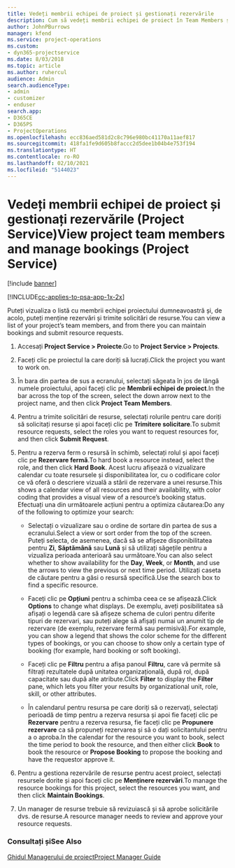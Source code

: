 ```yaml
---
title: Vedeți membrii echipei de proiect și gestionați rezervările
description: Cum să vedeți membrii echipei de proiect în Team Members și să gestionați rezervările în Project Service
author: JohnPBurrows
manager: kfend
ms.service: project-operations
ms.custom:
- dyn365-projectservice
ms.date: 8/03/2018
ms.topic: article
ms.author: ruhercul
audience: Admin
search.audienceType:
- admin
- customizer
- enduser
search.app:
- D365CE
- D365PS
- ProjectOperations
ms.openlocfilehash: ecc836aed581d2c8c796e980bc41170a11aef817
ms.sourcegitcommit: 418fa1fe9d605b8faccc2d5dee1b04b4e753f194
ms.translationtype: HT
ms.contentlocale: ro-RO
ms.lasthandoff: 02/10/2021
ms.locfileid: "5144023"
---
```

# <a name="view-project-team-members-and-manage-bookings-project-service"></a><span data-ttu-id="e1128-103">Vedeți membrii echipei de proiect și gestionați rezervările (Project Service)</span><span class="sxs-lookup"><span data-stu-id="e1128-103">View project team members and manage bookings (Project Service)</span></span>

[!include [banner](../includes/psa-now-project-operations.md)]

[!INCLUDE[cc-applies-to-psa-app-1x-2x](../includes/cc-applies-to-psa-app-1x-2x.md)]

<span data-ttu-id="e1128-104">Puteți vizualiza o listă cu membrii echipei proiectului dumneavoastră și, de acolo, puteți menține rezervări și trimite solicitări de resurse.</span><span class="sxs-lookup"><span data-stu-id="e1128-104">You can view a list of your project’s team members, and from there you can maintain bookings and submit resource requests.</span></span>  
  
1.  <span data-ttu-id="e1128-105">Accesați **Project Service > Proiecte**.</span><span class="sxs-lookup"><span data-stu-id="e1128-105">Go to **Project Service > Projects**.</span></span>  
  
2.  <span data-ttu-id="e1128-106">Faceți clic pe proiectul la care doriți să lucrați.</span><span class="sxs-lookup"><span data-stu-id="e1128-106">Click the project you want to work on.</span></span>  
  
3.  <span data-ttu-id="e1128-107">În bara din partea de sus a ecranului, selectați săgeata în jos de lângă numele proiectului, apoi faceți clic pe **Membrii echipei de proiect**.</span><span class="sxs-lookup"><span data-stu-id="e1128-107">In the bar across the top of the screen, select the down arrow next to the project name, and then click **Project Team Members**.</span></span>  
  
4.  <span data-ttu-id="e1128-108">Pentru a trimite solicitări de resurse, selectați rolurile pentru care doriți să solicitați resurse și apoi faceți clic pe **Trimitere solicitare**.</span><span class="sxs-lookup"><span data-stu-id="e1128-108">To submit resource requests, select the roles you want to request resources for, and then click **Submit Request**.</span></span>  
  
5.  <span data-ttu-id="e1128-109">Pentru a rezerva ferm o resursă în schimb, selectați rolul și apoi faceți clic pe **Rezervare fermă**.</span><span class="sxs-lookup"><span data-stu-id="e1128-109">To hard book a resource instead, select the role, and then click **Hard Book**.</span></span> <span data-ttu-id="e1128-110">Acest lucru afișează o vizualizare calendar cu toate resursele și disponibilitatea lor, cu o codificare color ce vă oferă o descriere vizuală a stării de rezervare a unei resurse.</span><span class="sxs-lookup"><span data-stu-id="e1128-110">This shows a calendar view of all resources and their availability, with color coding that provides a visual view of a resource’s booking status.</span></span> <span data-ttu-id="e1128-111">Efectuați una din următoarele acțiuni pentru a optimiza căutarea:</span><span class="sxs-lookup"><span data-stu-id="e1128-111">Do any of the following to optimize your search:</span></span>  
  
    -   <span data-ttu-id="e1128-112">Selectați o vizualizare sau o ordine de sortare din partea de sus a ecranului.</span><span class="sxs-lookup"><span data-stu-id="e1128-112">Select a view or sort order from the top of the screen.</span></span> <span data-ttu-id="e1128-113">Puteți selecta, de asemenea, dacă să se afișeze disponibilitatea pentru **Zi**, **Săptămână** sau **Lună** și să utilizați săgețile pentru a vizualiza perioada anterioară sau următoare.</span><span class="sxs-lookup"><span data-stu-id="e1128-113">You can also select whether to show availability for the **Day**, **Week**, or **Month**, and use the arrows to view the previous or next time period.</span></span> <span data-ttu-id="e1128-114">Utilizați caseta de căutare pentru a găsi o resursă specifică.</span><span class="sxs-lookup"><span data-stu-id="e1128-114">Use the search box to find a specific resource.</span></span>  
  
    -   <span data-ttu-id="e1128-115">Faceți clic pe **Opțiuni** pentru a schimba ceea ce se afișează.</span><span class="sxs-lookup"><span data-stu-id="e1128-115">Click **Options** to change what displays.</span></span> <span data-ttu-id="e1128-116">De exemplu, aveți posibilitatea să afișați o legendă care să afișeze schema de culori pentru diferite tipuri de rezervari, sau puteți alege să afișați numai un anumit tip de rezervare (de exemplu, rezervare fermă sau permisivă).</span><span class="sxs-lookup"><span data-stu-id="e1128-116">For example, you can show a legend that shows the color scheme for the different types of bookings, or you can choose to show only a certain type of booking (for example, hard booking or soft booking).</span></span>  
  
    -   <span data-ttu-id="e1128-117">Faceți clic pe **Filtru** pentru a afișa panoul **Filtru**, care vă permite să filtrați rezultatele după unitatea organizațională, după rol, după capacitate sau după alte atribute.</span><span class="sxs-lookup"><span data-stu-id="e1128-117">Click **Filter** to display the **Filter** pane, which lets you filter your results by organizational unit, role, skill, or other attributes.</span></span>  
  
    -   <span data-ttu-id="e1128-118">În calendarul pentru resursa pe care doriți să o rezervați, selectați perioadă de timp pentru a rezerva resursa și apoi fie faceți clic pe **Rezervare** pentru a rezerva resursa, fie faceți clic pe **Propunere rezervare** ca să propuneți rezervarea și să o dați solicitantului pentru a o aproba.</span><span class="sxs-lookup"><span data-stu-id="e1128-118">In the calendar for the resource you want to book, select the time period to book the resource, and then either click **Book** to book the resource or **Propose Booking** to propose the booking and have the requestor approve it.</span></span>  
  
6.  <span data-ttu-id="e1128-119">Pentru a gestiona rezervările de resurse pentru acest proiect, selectați resursele dorite și apoi faceți clic pe **Menținere rezervări**.</span><span class="sxs-lookup"><span data-stu-id="e1128-119">To manage the resource bookings for this project, select the resources you want, and then click **Maintain Bookings**.</span></span>  
  
7.  <span data-ttu-id="e1128-120">Un manager de resurse trebuie să revizuiască și să aprobe solicitările dvs. de resurse.</span><span class="sxs-lookup"><span data-stu-id="e1128-120">A resource manager needs to review and approve your resource requests.</span></span>  
  
### <a name="see-also"></a><span data-ttu-id="e1128-121">Consultați și</span><span class="sxs-lookup"><span data-stu-id="e1128-121">See Also</span></span>  
 [<span data-ttu-id="e1128-122">Ghidul Managerului de proiect</span><span class="sxs-lookup"><span data-stu-id="e1128-122">Project Manager Guide</span></span>](../psa/project-manager-guide.md)
